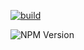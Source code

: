 [![build](https://github.com/lewissteele/dbat/actions/workflows/build.yml/badge.svg)](https://github.com/lewissteele/dbat/actions/workflows/build.yml)

![NPM Version](https://img.shields.io/npm/v/dbat?link=https%3A%2F%2Fwww.npmjs.com%2Fpackage%2Fdbat)
